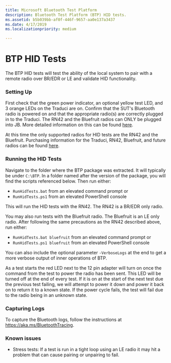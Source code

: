 ```yaml
---
title: Microsoft Bluetooth Test Platform
description: Bluetooth Test Platform (BTP) HID tests.
ms.assetid: b5b039bb-af0f-446f-9657-aa0e137a3437
ms.date: 4/17/2019
ms.localizationpriority: medium

---
```


# BTP HID Tests

The BTP HID tests will test the ability of the local system to pair with a remote radio over BR/EDR or LE and validate HID functionality.

### Setting Up ##

First check that the green power indicator, an optional yellow test LED, and 3 orange LEDs on the Traduci are on. Confirm that the SUT's Bluetooth radio is powered on and that the appropriate radio(s) are correctly plugged in to the Traduci. The RN42 and the Bluefruit radios can ONLY be plugged into JB. More detailed information on this can be found [here](testing-BTP-setup.md).

At this time the only supported radios for HID tests are the RN42 and the Bluefruit. Purchasing information for the Traduci, RN42, Bluefruit, and future radios can be found [here](testing-BTP-hw.md).

### Running the HID Tests ##

Navigate to the folder where the BTP package was extracted. It will typically be under `C:\BTP`. In a folder named after the version of the package, you will find the scripts referenced below. Then run either:

- `RunHidTests.bat` from an elevated command prompt or
- `RunHidTests.ps1` from an elevated PowerShell console

This will run the HID tests with the RN42. The RN42 is a BR/EDR only radio.

You may also run tests with the Bluefruit radio. The Bluefruit is an LE only radio. After following the same precautions as the RN42 described above, run either:

- `RunHidTests.bat bluefruit` from an elevated command prompt or
- `RunHidTests.ps1 bluefruit` from an elevated PowerShell console

You can also include the optional parameter `-VerboseLogs` at the end to get a more verbose output of inner operations of BTP.

As a test starts the red LED next to the 12 pin adapter will turn on once the command from the test to power the radio has been sent. This LED will be turned off at the end of every test. If it is on at the start of the next test due the previous test failing, we will attempt to power it down and power it back on to return it to a known state. If the power cycle fails, the test will fail due to the radio being in an unknown state.

### Capturing Logs ###

To capture the Bluetooth logs, follow the instructions at https://aka.ms/BluetoothTracing.

### Known issues ###
- Stress tests: If a test is run in a tight loop using an LE radio it may hit a problem that can cause pairing or unpairing to fail.
